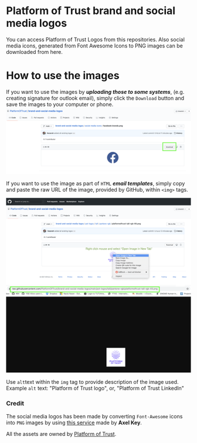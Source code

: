 # Platform of Trust brand and social media logos

You can access Platform of Trust Logos from this repositories.
Also social media icons, generated from Font Awesome Icons to PNG images can be downloaded from here.

# How to use the images

If you want to use the images by _**uploading those to some systems**_, (e.g. creating signature for outlook email), simply click the `Download` button and save the images to your computer or phone.
![download image from GitHub repo](https://raw.githubusercontent.com/PlatformOfTrust/brand-and-social-media-logos/main/misc/github-download-image.png)<br/>

If you want to use the image as part of `HTML` _**email templates**_, simply copy and paste the raw URL of the image, provided by GitHub, within `<img>` tags. 

![Use raw image from GitHub](https://raw.githubusercontent.com/PlatformOfTrust/brand-and-social-media-logos/main/misc/github-open-image-new-url.png)<br/>
![Copy & paste the URL in html img tag](https://github.com/PlatformOfTrust/brand-and-social-media-logos/blob/main/misc/github-raw-image-url.png)<br/>

Use `alt`text within the `img` tag to provide description of the image used.
Example `alt` text: "Platform of Trust logo", or, "Platform of Trust LinkedIn"


### Credit

The social media logos has been made by converting `Font-Awesome` icons into `PNG` images by using [this service](https://fa2png.app) made by **Axel Key**.


All the assets are owned by [Platform of Trust](https://platformoftrust.net).
